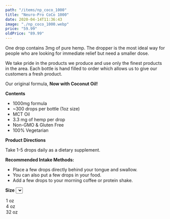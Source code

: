 ```yaml
---
path: "/items/np_coco_1000"
title: "Neuro-Pro CoCo 1000"
date: 2020-04-14T11:36:43
image: "./np_coco_1000.webp"
price: "59.99"
oldPrice: "89.99"
---
```


One drop contains 3mg of pure hemp. The dropper is the most ideal way for people who are looking for immediate relief but need a smaller dose.

We take pride in the products we produce and use only the finest products in the area. Each bottle is hand filled to order which allows us to give our customers a fresh product.

Our original formula, **Now with Coconut Oil!**

**Contents**

- 1000mg formula
- ~300 drops per bottle (1oz size)
- MCT Oil
- 3.3 mg of hemp per drop
- Non-GMO & Gluten Free
- 100% Vegetarian

**Product Directions**

Take 1-5 drops daily as a dietary supplement.

**Recommended Intake Methods:**

- Place a few drops directly behind your tongue and swallow.
- You can also put a few drops in your food.
- Add a few drops to your morning coffee or protein shake.

**Size**
<select>
  <option value="1oz">1 oz</option>
  <option value="4oz">4 oz</option>
  <option value="32oz">32 oz</option>
</select>

